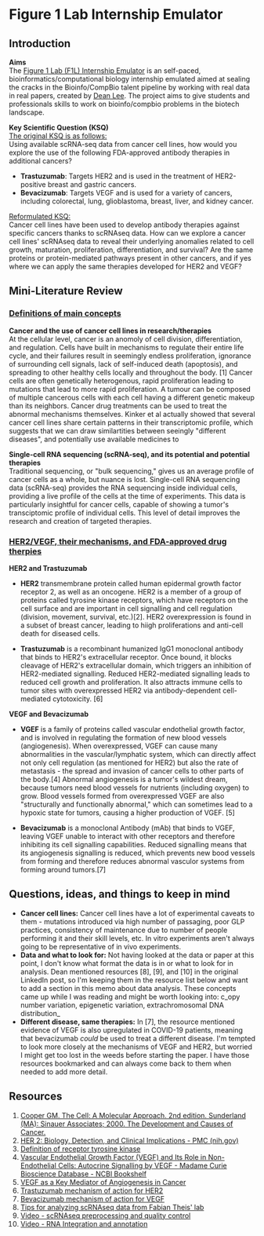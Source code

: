 # **Figure 1 Lab Internship Emulator**  
## **Introduction**
**Aims**  
The [Figure 1 Lab (F1L) Internship Emulator](https://github.com/deanslee/FigureOneLab/blob/main/README.md) is an self-paced, bioinformatics/computational biology internship emulated aimed at sealing the cracks in the Bioinfo/CompBio talent pipeline by working with real data in real papers, created by [Dean Lee](https://www.linkedin.com/in/deanslee/). The project aims to give students and professionals skills to work on bioinfo/compbio problems in the biotech landscape.  

**Key Scientific Question (KSQ)**  
<ins>The original KSQ is as follows:</ins>  
Using available scRNA-seq data from cancer cell lines, how would you explore the use of the following FDA-approved antibody therapies in additional cancers?  
- **Trastuzumab**: Targets HER2 and is used in the treatment of HER2-positive breast and gastric cancers.  
- **Bevacizumab**: Targets VEGF and is used for a variety of cancers, including colorectal, lung, glioblastoma, breast, liver, and kidney cancer.

<ins>Reformulated KSQ:</ins>  
Cancer cell lines have been used to develop antibody therapies against specific cancers thanks to scRNAseq data. How can we explore a cancer cell lines' scRNAseq data to reveal their underlying anomalies related to cell growth, maturation, proliferation, differentiation, and survival? Are the same proteins or protein-mediated pathways present in other cancers, and if yes where we can apply the same therapies developed for HER2 and VEGF?  

## **Mini-Literature Review**  

### <ins>**Definitions of main concepts**</ins>  

**Cancer and the use of cancer cell lines in research/therapies**  
At the cellular level, cancer is an anomoly of cell division, differentiation, and regulation. Cells have built in mechanisms to regulate their entire life cycle, and their failures result in seemingly endless proliferation, ignorance of surrounding cell signals, lack of self-induced death (apoptosis), and spreading to other healthy cells locally and throughout the body. [1] Cancer cells are often genetically heterogenous, rapid proliferation leading to mutations that lead to more rapid proliferation. A tumour can be composed of multiple cancerous cells with each cell having a different genetic makeup than its neighbors. Cancer drug treatments can be used to treat the abnormal mechanisms themselves. Kinker et al actually showed that several cancer cell lines share certain patterns in their transcriptomic profile, which suggests that we can draw similartities between seeingly "different diseases", and potentially use available medicines to    

**Single-cell RNA sequencing (scRNA-seq), and its potential and potential therapies**  
Traditional sequencing, or "bulk sequencing," gives us an average profile of cancer cells as a whole, but nuance is lost. Single-cell RNA sequencing data (scRNA-seq) provides the RNA sequencing inside individual cells, providing a live profile of the cells at the time of experiments. This data is particularly insightful for cancer cells, capable of showing a tumor's transciptomic profile of individual cells. This level of detail improves the research and creation of targeted therapies. 

### <ins>**HER2/VEGF, their mechanisms, and FDA-approved drug therpies**</ins>
**HER2 and Trastuzumab**  

- **HER2** transmembrane protein called human epidermal growth factor receptor 2, as well as an oncogene. HER2 is a member of a group of proteins called tyrosine kinase receptors, which have receptors on the cell surface and are important in cell signalling and cell regulation (division, movement, survival, etc.)[2]. HER2 overexpression is found in a subset of breast cancer, leading to hiigh proliferations and anti-cell death for diseased cells.  

- **Trastuzumab** is a recombinant humanized IgG1 monoclonal antibody that binds to HER2's extracellular receptor. Once bound, it blocks cleavage of HER2's extracellular domain, which triggers an inhibition of HER2-mediated signalling. Reduced HER2-mediated signalling leads to reduced cell growth and proliferation. It also attracts immune cells to tumor sites with overexpressed HER2 via antibody-dependent cell-mediated cytotoxicity. [6]  

**VEGF and Bevacizumab**  

- **VGEF** is a family of proteins called vascular endothelial growth factor, and is involved in regulating the formation of new blood vessels (angiogenesis). When overexpressed, VGEF can cause many abnormalities in the vascular/lymphatic system, which can directly affect not only cell regulation (as mentioned for HER2) but also the rate of metastasis - the spread and invasion of cancer cells to other parts of the body.[4] Abnormal angiogenesis is a tumor's wildest dream, because tumors need blood vessels for nutrients (including oxygen) to grow. Blood vessels formed from overexpressed VGEF are also "structurally and functionally abnormal," which can sometimes lead to a hypoxic state for tumors, causing a higher production of VGEF. [5]  

- **Bevacizumab** is a monoclonal Antibody (mAb) that binds to VGEF, leaving VGEF unable to interact with other receptors and therefore inhibiting its cell signalling capabilities. Reduced signalling means that its angiogenesis signalling is reduced, which prevents new bood vessels from forming and therefore reduces abnormal vasculor systems from forming around tumors.[7]  

## **Questions, ideas, and things to keep in mind**  
- **Cancer cell lines:** Cancer cell lines have a lot of experimental caveats to them - mutations introduced via high number of passaging, poor GLP practices, consistency of maintenance due to number of people performing it and their skill levels, etc. In vitro experiments aren't always going to be representative of in vivo experiments.
- **Data and what to look for:** Not having looked at the data or paper at this point, I don't know what format the data is in or what to look for in analysis. Dean mentioned resources [8], [9], and [10] in the original LinkedIn post, so I'm keeping them in the resource list below and want to add a section in this memo about data analysis. These concepts came up while I was reading and might be worth looking into: c_opy number variation, epigenetic variation, extrachromosomal DNA distribution_
- **Different disease, same therapies:** In [7], the resource mentioned evidence of VEGF is also upregulated in COVID-19 patients, meaning that bevacizumab _could_ be used to treat a different disease. I'm tempted to look more closely at the mechanisms of VEGF and HER2, but worried I might get too lost in the weeds before starting the paper. I have those resources bookmarked and can always come back to them when needed to add more detail. 



 ## **Resources**  
1.  [Cooper GM. The Cell: A Molecular Approach. 2nd edition. Sunderland (MA): Sinauer Associates; 2000. The Development and Causes of Cancer.](https://www.ncbi.nlm.nih.gov/books/NBK9963/#:~:text=Cancer%20cells%20typically%20display%20abnormalities%20in%20the%20mechanisms,that%20regulate%20normal%20cell%20proliferation%2C%20differentiation%2C%20and%20survival.)  
2. [HER 2: Biology, Detection, and Clinical Implications - PMC (nih.gov)](https://www.ncbi.nlm.nih.gov/pmc/articles/PMC3242418/#:~:text=The%20HER2%20pathway%20has%20been%20described%20in%20systems,that%20affect%20various%20cellular%20functions%20%288%29%20%28Fig.%201%29.)  
3. [Definition of receptor tyrosine kinase](https://www.cancer.gov/publications/dictionaries/cancer-terms/def/receptor-tyrosine-kinase#:~:text=reh%2DSEP%2Dter%20TY,movement%2C%20metabolism%2C%20and%20survival.)
4.  [Vascular Endothelial Growth Factor (VEGF) and Its Role in Non-Endothelial Cells: Autocrine Signalling by VEGF - Madame Curie Bioscience Database - NCBI Bookshelf](https://www.ncbi.nlm.nih.gov/books/NBK6482/#:~:text=Vascular%20endothelial%20growth%20factor%20(VEGF)%20is%20a%20potent%20angiogenic%20factor,tumor%20angiogenesis%20is%20well%20defined.)  
5. [VEGF as a Key Mediator of Angiogenesis in Cancer](https://karger.com/ocl/article-abstract/69/Suppl.%203/4/237877/VEGF-as-a-Key-Mediator-of-Angiogenesis-in-Cancer?redirectedFrom=fulltext)
6. [Trastuzumab mechanism of action for HER2](https://go.drugbank.com/drugs/DB00072)
7. [Bevacizumab mechanism of action for VEGF](https://go.drugbank.com/drugs/DB00112)
8. [Tips for analyzing scRNAseq data from Fabian Theis' lab](https://www.sc-best-practices.org/preamble.html)
9. [Video - scRNAseq preprocessing and quality control](https://www.youtube.com/watch?v=cmOlCTGX4Ik)
10. [Video - RNA Integration and annotation](https://www.youtube.com/watch?v=FqG_O12oWR4)




